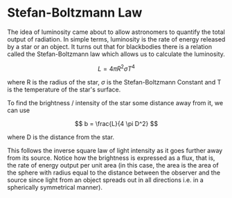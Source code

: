 # Stefan-Boltzmann Law

The idea of luminosity came about to allow astronomers to quantify the total output of radiation. In simple terms, luminosity is the rate of energy released by a star or an object. It turns out that for blackbodies there is a relation called the Stefan-Boltzmann law which allows
us to calculate the luminosity.

$$
L = 4 \pi R^2 \sigma T^4
$$

where R is the radius of the star, $\sigma$ is the Stefan-Boltzmann Constant and T is the temperature of the star's surface.

To find the brightness / intensity of the star some distance away from it, we can use

$$
b = \frac{L}{4 \pi D^2}
$$

where D is the distance from the star.

This follows the inverse square law of light intensity as it goes further away from its source. Notice how the brightness is expressed as a flux, that is, the rate of energy output per unit area (in this case, the area is the area of the sphere with radius equal to the distance between the observer and the source since light from an object spreads out in all directions i.e. in a spherically symmetrical manner).